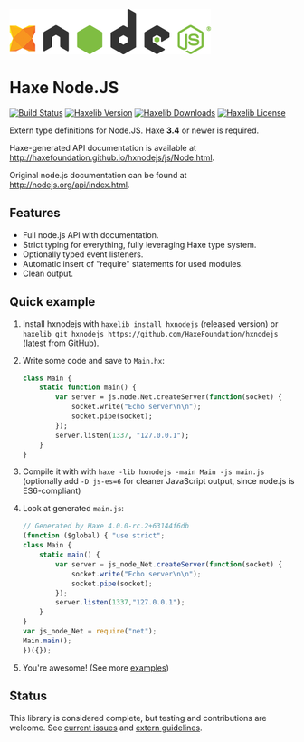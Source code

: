 ![hxnodejs](hxnodejs.png)

# Haxe Node.JS

[![Build Status](https://badgen.net/travis/HaxeFoundation/hxnodejs?label=build)](https://travis-ci.org/HaxeFoundation/hxnodejs)
[![Haxelib Version](https://badgen.net/haxelib/v/hxnodejs)](https://lib.haxe.org/p/hxnodejs)
[![Haxelib Downloads](https://badgen.net/haxelib/d/hxnodejs?color=blue)](https://lib.haxe.org/p/hxnodejs)
[![Haxelib License](https://badgen.net/haxelib/license/hxnodejs)](LICENSE.md)

Extern type definitions for Node.JS. Haxe **3.4** or newer is required.

Haxe-generated API documentation is available at http://haxefoundation.github.io/hxnodejs/js/Node.html.

Original node.js documentation can be found at http://nodejs.org/api/index.html.

## Features

 - Full node.js API with documentation.
 - Strict typing for everything, fully leveraging Haxe type system.
 - Optionally typed event listeners.
 - Automatic insert of "require" statements for used modules.
 - Clean output.

## Quick example

1. Install hxnodejs with `haxelib install hxnodejs` (released version) or `haxelib git hxnodejs https://github.com/HaxeFoundation/hxnodejs` (latest from GitHub).
2. Write some code and save to `Main.hx`:

    ```haxe
    class Main {
        static function main() {
            var server = js.node.Net.createServer(function(socket) {
                socket.write("Echo server\n\n");
                socket.pipe(socket);
            });
            server.listen(1337, "127.0.0.1");
        }
    }
    ```

3. Compile it with with `haxe -lib hxnodejs -main Main -js main.js` (optionally add `-D js-es=6` for cleaner JavaScript output, since node.js is ES6-compliant)
4. Look at generated `main.js`:

    ```js
    // Generated by Haxe 4.0.0-rc.2+63144f6db
    (function ($global) { "use strict";
    class Main {
        static main() {
            var server = js_node_Net.createServer(function(socket) {
                socket.write("Echo server\n\n");
                socket.pipe(socket);
            });
            server.listen(1337,"127.0.0.1");
        }
    }
    var js_node_Net = require("net");
    Main.main();
    })({});
    ```

5. You're awesome! (See more [examples](examples))

## Status

This library is considered complete, but testing and contributions are welcome. See [current issues](https://github.com/HaxeFoundation/hxnodejs/issues) and [extern guidelines](https://github.com/HaxeFoundation/hxnodejs/blob/master/HOWTO.md).

